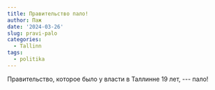 ```yaml
---
title: Правительство пало!
author: Паж
date: '2024-03-26'
slug: pravi-palo
categories:
  - Tallinn
tags:
  - politika
---
```


Правительство, которое было у власти в Таллинне 19 лет, --- пало!  
